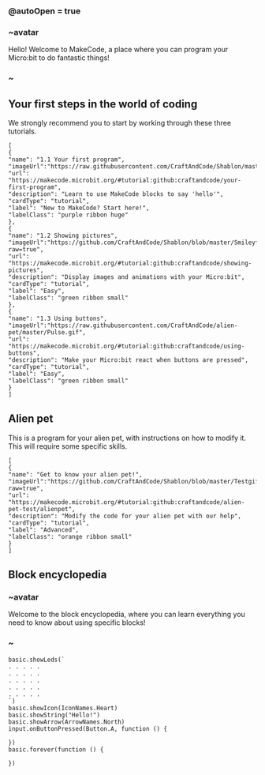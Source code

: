 ### @autoOpen = true
### ~avatar
Hello! Welcome to MakeCode, a place where you can program your Micro:bit to do fantastic things!
### ~
## Your first steps in the world of coding
We strongly recommend you to start by working through these three tutorials.

```codecard
[
{
"name": "1.1 Your first program",
"imageUrl":"https://raw.githubusercontent.com/CraftAndCode/Shablon/master/Petimage.svg",
"url": "https://makecode.microbit.org/#tutorial:github:craftandcode/your-first-program",
"description": "Learn to use MakeCode blocks to say 'hello'",
"cardType": "tutorial",
"label": "New to MakeCode? Start here!",
"labelClass": "purple ribbon huge"
},
{
"name": "1.2 Showing pictures",
"imageUrl":"https://github.com/CraftAndCode/Shablon/blob/master/Smileyface.jpg?raw=true",
"url": "https://makecode.microbit.org/#tutorial:github:craftandcode/showing-pictures",
"description": "Display images and animations with your Micro:bit",
"cardType": "tutorial",
"label": "Easy",
"labelClass": "green ribbon small"
},
{
"name": "1.3 Using buttons",
"imageUrl":"https://raw.githubusercontent.com/CraftAndCode/alien-pet/master/Pulse.gif",
"url": "https://makecode.microbit.org/#tutorial:github:craftandcode/using-buttons",
"description": "Make your Micro:bit react when buttons are pressed",
"cardType": "tutorial",
"label": "Easy",
"labelClass": "green ribbon small"
}
]
```
## Alien pet
This is a program for your alien pet, with instructions on how to modify it. This will require some specific skills.
```codecard
[
{
"name": "Get to know your alien pet!",
"imageUrl":"https://github.com/CraftAndCode/Shablon/blob/master/Testgif.gif?raw=true",
"url": "https://makecode.microbit.org/#tutorial:github:craftandcode/alien-pet-test/alienpet",
"description": "Modify the code for your alien pet with our help",
"cardType": "tutorial",
"label": "Advanced",
"labelClass": "orange ribbon small"
}
]
```

## Block encyclopedia
### ~avatar
Welcome to the block encyclopedia, where you can learn everything you need to know about using specific blocks!
### ~
```cards
basic.showLeds(`
. . . . .
. . . . .
. . . . .
. . . . .
. . . . .
`)
basic.showIcon(IconNames.Heart)
basic.showString("Hello!")
basic.showArrow(ArrowNames.North)
input.onButtonPressed(Button.A, function () {

})
basic.forever(function () {

})
```
 
